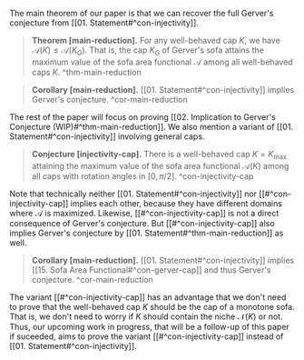 The main theorem of our paper is that we can recover the full Gerver's conjecture from [[01. Statement#^con-injectivity]].

> __Theorem [main-reduction].__ For any well-behaved cap $K$, we have $\mathcal{A}(K) \leq \mathcal{A}(K_G)$. That is, the cap $K_G$ of Gerver's sofa attains the maximum value of the sofa area functional $\mathcal{A}$ among all well-behaved caps $K$. ^thm-main-reduction

> __Corollary [main-reduction].__ [[01. Statement#^con-injectivity]] implies Gerver's conjecture. ^cor-main-reduction

The rest of the paper will focus on proving [[02. Implication to Gerver's Conjecture (WIP)#^thm-main-reduction]]. We also mention a variant of [[01. Statement#^con-injectivity]] involving general caps.

> __Conjecture [injectivity-cap].__ There is a well-behaved cap $K = K_{\text{max}}$ attaining the maximum value of the sofa area functional $\mathcal{A}(K)$ among all caps with rotation angles in $[0, \pi/2]$. ^con-injectivity-cap

Note that technically neither [[01. Statement#^con-injectivity]] nor [[#^con-injectivity-cap]] implies each other, because they have different domains where $\mathcal{A}$ is maximized. Likewise, [[#^con-injectivity-cap]] is not a direct consequence of Gerver's conjecture. But [[#^con-injectivity-cap]] also implies Gerver's conjecture by [[01. Statement#^thm-main-reduction]] as well.

> __Corollary [main-reduction].__ [[01. Statement#^con-injectivity]] implies [[15. Sofa Area Functional#^con-gerver-cap]] and thus Gerver's conjecture. ^cor-main-reduction

The variant [[#^con-injectivity-cap]] has an advantage that we don't need to prove that the well-behaved cap $K$ should be the cap of a monotone sofa. That is, we don't need to worry if $K$ should contain the niche $\mathcal{N}(K)$ or not. Thus, our upcoming work in progress, that will be a follow-up of this paper if suceeded, aims to prove the variant [[#^con-injectivity-cap]] instead of [[01. Statement#^con-injectivity]]. 